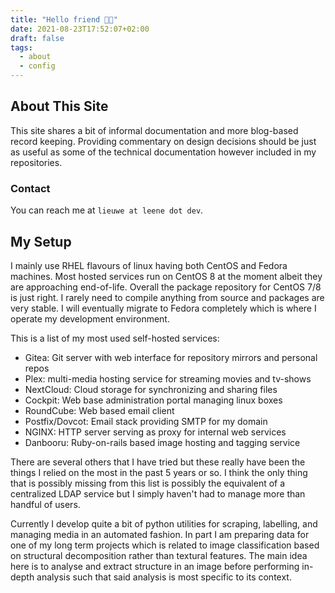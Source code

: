 ```yaml
---
title: "Hello friend 🐱‍👤"
date: 2021-08-23T17:52:07+02:00
draft: false
tags:
  - about
  - config
---
```


## About This Site

This site shares a bit of informal documentation and more blog-based record
keeping. Providing commentary on design decisions should be just as useful as
some of the technical documentation however included in my repositories.

### Contact

You can reach me at `lieuwe at leene dot dev`.

## My Setup

I mainly use RHEL flavours of linux having both CentOS and Fedora machines. Most
hosted services run on CentOS 8 at the moment albeit they are approaching
end-of-life. Overall the package repository for CentOS 7/8 is just right. I
rarely need to compile anything from source and packages are very stable.
I will eventually migrate to Fedora completely which is where I operate my
development environment.

This is a list of my most used self-hosted services:
 - Gitea: Git server with web interface for repository mirrors and personal repos
 - Plex: multi-media hosting service for streaming movies and tv-shows
 - NextCloud: Cloud storage for synchronizing and sharing files
 - Cockpit: Web base administration portal managing linux boxes
 - RoundCube: Web based email client
 - Postfix/Dovcot: Email stack providing SMTP for my domain
 - NGINX: HTTP server serving as proxy for internal web services
 - Danbooru: Ruby-on-rails based image hosting and tagging service

There are several others that I have tried but these really have been the things
I relied on the most in the past 5 years or so. I think the only thing that is
possibly missing from this list is possibly the equivalent of a centralized LDAP
service but I simply haven't had to manage more than handful of users.

Currently I develop quite a bit of python utilities for scraping, labelling, and
managing media in an automated fashion. In part I am preparing data for one of
my long term projects which is related to image classification based on
structural decomposition rather than textural features. The main idea here is
to analyse and extract structure in an image before performing in-depth analysis
such that said analysis is most specific to its context.
